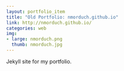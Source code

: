 ```yaml
---
layout: portfolio_item
title: "Old Portfolio: nmorduch.github.io"
link: http://nmorduch.github.io/
categories: web
img:
- large: nmorduch.png
  thumb: nmorduch.jpg
---
```


Jekyll site for my portfolio.
